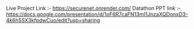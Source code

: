 Live Project Link :- https://securenet.onrender.com/
Datathon PPT link :- https://docs.google.com/presentation/d/1oF6R7caFN13mI1JnzaXQDonxD3-4k6h5SX3kfpdwCuo/edit?usp=sharing
